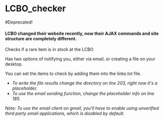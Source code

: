# LCBO_checker

#Deprecated!

#### LCBO changed their website recently, now their AJAX commands and site structure are completely different.

Checks if a rare item is in stock at the LCBO

Has two options of notifying you, either via email, or creating a file on your desktop.

You can set the items to check by adding them into the links.txt file.

- *To write the file results change the directory on line 203, right now it's a placeholder.*
- *To use the email sending function, change the placeholder info on line 185.*

*Note: To use the email client on gmail, you'll have to enable using unverified third party email applications, which is disabled by default.*